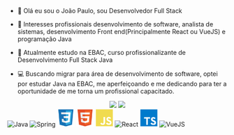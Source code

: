 - 👋 Olá eu sou o João Paulo, sou Desenvolvedor Full Stack
- 👀 Interesses profissionais desenvolvimento de software, analista de sistemas, desenvolvimento Front end(Principalmente React ou VueJS) e programação Java
- 🌱 Atualmente estudo na EBAC, curso profissionalizante de Desenvolvimento Full Stack Java 

- 💻 Buscando migrar para área de desenvolvimento de software, optei por estudar Java na EBAC, me aperfeiçoando e me dedicando para ter a oportunidade de me torna um profissional capacitado.

<!---
JoaopauloDevJ/JoaopauloDevJ is a ✨ special ✨ repository because its `README.md` (this file) appears on your GitHub profile.
You can click the Preview link to take a look at your changes.
--->


<div align='center'>
    <img height='175px' src="https://github-readme-stats.vercel.app/api?username=JoaopauloDevJ&show_icons=true&theme=dracula&include_all_commits=true&count_private=true" />
    <img height='175px' src="https://github-readme-stats.vercel.app/api/top-langs/?username=JoaopauloDevJ&layout=compact&langs_count=7&theme=dracula" />
</div>

<div display='flex'>
    <img height='44px' padding-right='0' src='https://logos-world.net/wp-content/uploads/2022/07/Java-Logo.png' alt='Java' />
    <img height='40px' src='https://www.javadevjournal.com/wp-content/uploads/2018/02/spring-icon-200x196.png' alt='Spring' />
    <img height='40px' src='https://raw.githubusercontent.com/devicons/devicon/master/icons/css3/css3-original.svg' alt='CSS' />
    <img height='40px' src='https://raw.githubusercontent.com/devicons/devicon/master/icons/html5/html5-original.svg' alt='HTML' />
    <img height='40px' src='https://raw.githubusercontent.com/devicons/devicon/master/icons/javascript/javascript-plain.svg' alt='Javascript' />
    <img height='40px' src='https://upload.wikimedia.org/wikipedia/commons/thumb/a/a7/React-icon.svg/1200px-React-icon.svg.png' alt='React' />
    <img height='40px' src='https://raw.githubusercontent.com/devicons/devicon/master/icons/typescript/typescript-plain.svg' alt='Typescript'/>
    <img height='35px' src='https://upload.wikimedia.org/wikipedia/commons/thumb/9/95/Vue.js_Logo_2.svg/1200px-Vue.js_Logo_2.svg.png' alt='VueJS' />
</div>
